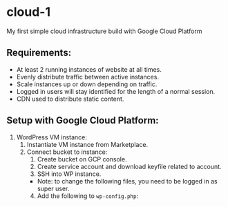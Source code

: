 # cloud-1
My first simple cloud infrastructure build with Google Cloud Platform

## Requirements:
- At least 2 running instances of website at all times.
- Evenly distribute traffic between active instances.
- Scale instances up or down depending on traffic.
- Logged in users will stay identified for the length of a normal session.
- CDN used to distribute static content.

## Setup with Google Cloud Platform:
1.  WordPress VM instance:
    1. Instantiate VM instance from Marketplace.
    2. Connect bucket to instance:
        1. Create bucket on GCP console.
        2. Create service account and download keyfile related to account.
        3. SSH into WP instance.
        - Note: to change the following files, you need to be logged in as super user.
        4. Add the following to `wp-config.php`:
           ``````
